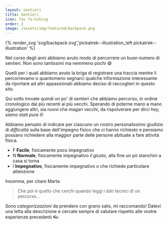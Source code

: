 ```yaml
---
layout: sentieri
title: Sentieri
icon: fas fa-hiking
order: 2
image: /assets/img/featured/backpack.png
---
```


{% render_svg 'svg/backpack.svg','pickatrek--illustration_left pickatrek--illustration' %}

Nel corso degli anni abbiamo avuto modo di percorrere un buon numero di sentieri. Non sono tantissimi ma nemmeno pochi :smile:

Quelli per i quali abbiamo avuto la briga di registrare una traccia mentre li percorrevamo o quantomeno segnarci qualche 
informazione interessante da riportare ad altri appassionati abbiamo deciso di raccoglieri in questo sito.

Qui sotto trovate quindi un po' di sentieri che abbiamo percorso, in ordine cronologico dai più recenti ai più vecchi. Sperando di
poterne mano a mano aggiungere altri, sia nuovi che magari vecchi, da rispolverare per dirci _hey, siamo stati pure li!_

Abbiamo pensato di indicare per ciascuno un nostro personalissimo giudizio di _difficoltà_ sulla base dell'impegno fisico che ci hanno richiesto e pensiamo possano richiedere alla maggior parte delle persone abituate a fare attività fisica.

- <span class="text-light badge badge-pill badge-success">F</span> **Facile**, fisicamente poco impegnativo
- <span class="text-light badge badge-pill badge-primary">N</span> **Normale**, fisicamente impegnativo _il giusto_, alla fine un pò stanchini a casa si torna
- <span class="text-light badge badge-pill badge-warning">I</span> **Impegnativo**, fisicamente impegnativo o che richiede particolare attenzione

Insomma, per citare Marta
> Che poi è quello che cerchi quando leggi i dati tecnici di un percorso...

Sono _categorizzazioni_ da prendere con grano salis, mi raccomando! Datevi una letta alla descrizione e cercate sempre di valutare rispetto alle vostre esperienze precedenti :eyeglasses:.